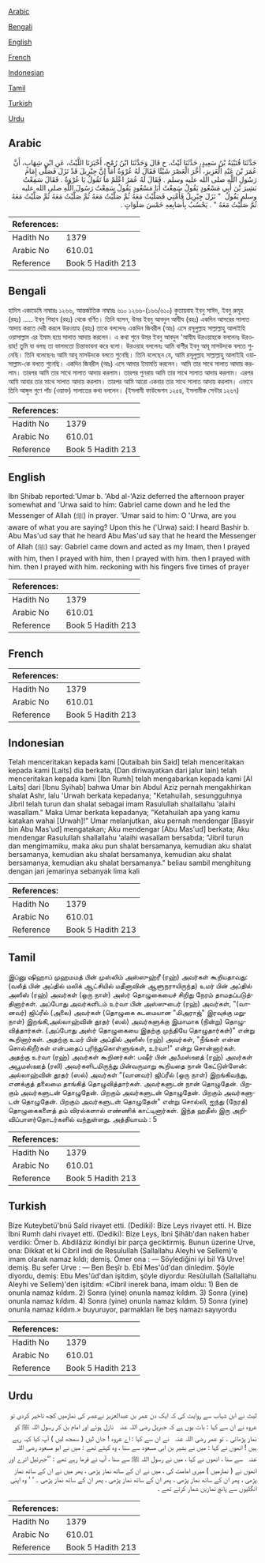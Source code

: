 [Arabic](#arabic)

[Bengali](#bengali)

[English](#english)

[French](#french)

[Indonesian](#indonesian)

[Tamil](#tamil)

[Turkish](#turkish)

[Urdu](#urdu)

## Arabic


<div dir="rtl" lang="ar" style={{fontSize:'larger',backgroundColor:'#f8f9fa',padding:20}}>
حَدَّثَنَا قُتَيْبَةُ بْنُ سَعِيدٍ، حَدَّثَنَا لَيْثٌ، ح قَالَ وَحَدَّثَنَا ابْنُ رُمْحٍ، أَخْبَرَنَا اللَّيْثُ، عَنِ ابْنِ شِهَابٍ، أَنَّ عُمَرَ بْنَ عَبْدِ الْعَزِيزِ، أَخَّرَ الْعَصْرَ شَيْئًا فَقَالَ لَهُ عُرْوَةُ أَمَا إِنَّ جِبْرِيلَ قَدْ نَزَلَ فَصَلَّى إِمَامَ رَسُولِ اللَّهِ صلى الله عليه وسلم ‏.‏ فَقَالَ لَهُ عُمَرُ اعْلَمْ مَا تَقُولُ يَا عُرْوَةُ ‏.‏ فَقَالَ سَمِعْتُ بَشِيرَ بْنَ أَبِي مَسْعُودٍ يَقُولُ سَمِعْتُ أَبَا مَسْعُودٍ يَقُولُ سَمِعْتُ رَسُولَ اللَّهِ صلى الله عليه وسلم يَقُولُ ‏ "‏ نَزَلَ جِبْرِيلُ فَأَمَّنِي فَصَلَّيْتُ مَعَهُ ثُمَّ صَلَّيْتُ مَعَهُ ثُمَّ صَلَّيْتُ مَعَهُ ثُمَّ صَلَّيْتُ مَعَهُ ثُمَّ صَلَّيْتُ مَعَهُ ‏"‏ ‏.‏ يَحْسُبُ بِأَصَابِعِهِ خَمْسَ صَلَوَاتٍ ‏.‏
</div>
<div style={{backgroundColor:'#f8f9fa',padding:20, marginBottom: 10}}><table> <thead> <tr> <th>References:</th> <th></th> </tr> </thead> <tbody><tr><td>Hadith No</td><td>1379</td></tr><tr><td>Arabic No</td><td>610.01</td></tr><tr><td>Reference</td><td>Book 5 Hadith 213</td></tr></tbody></table></div>

## Bengali


<div dir="ltr" lang="bn" style={{fontSize:'larger',backgroundColor:'#f8f9fa',padding:20}}>
হাদিস একাডেমি নাম্বারঃ ১২৬৬, আন্তর্জাতিক নাম্বারঃ ৬১০ ১২৬৬-(১৬৬/৬১০) কুতায়বাহ ইবনু সাঈদ, ইবনু রুমূহ (রহঃ) ..... ইবনু শিহাব (রহঃ) থেকে বর্ণিত। তিনি বলেন, উমর ইবনু আবদুল আযীয (রহঃ) একদিন আসরের সালাত আদায় করতে দেরী করলে উরওয়াহ (রহঃ) তাকে বললেনঃ একদিন জিবরীল (আঃ) এসে রসূলুল্লাহ সাল্লাল্লাহু আলাইহি ওয়াসাল্লাম এর ইমাম হয়ে সালাত আদায় করলেন। এ কথা শুনে উমর ইবনু আবদুল 'আযীয উরওয়াহকে বললেনঃ উরওয়াহ! তুমি যা বলছ তা ভালমতো চিন্তাভাবনা করে বলো। উরওয়াহ বললেনঃ আমি বাশীর ইবনু আবূ মাসউদকে বলতে শুনেছি। তিনি বলেছেনঃ আমি আবূ মাসউদকে বলতে শুনেছি। তিনি বলেছেন যে, আমি রসূলুল্লাহ সাল্লাল্লাহু আলাইহি ওয়াসাল্লাম-কে বলতে শুনেছি। একদিন জিবরীল (আঃ) এসে আমার ইমামতি করলেন। আমি তার সাথে সালাত আদায় করলাম। তারপর আমি তার সাথে সালাত আদায় করলাম। তারপর পুনরায় আমি তার সাথে সালাত আদায় করলাম। এরপর আমি আবার তার সাথে সালাত আদায় করলাম। তারপর আমি আরো একবার তার সাথে সালাত আদায় করলাম। এভাবে তিনি আঙ্গুল গুণে পাঁচ (ওয়াক্ত) সালাতের কথা বললেন। (ইসলামী ফাউন্ডেশন ১২৫৪, ইসলামীক সেন্টার ১২৬৭)
</div>
<div style={{backgroundColor:'#f8f9fa',padding:20, marginBottom: 10}}><table> <thead> <tr> <th>References:</th> <th></th> </tr> </thead> <tbody><tr><td>Hadith No</td><td>1379</td></tr><tr><td>Arabic No</td><td>610.01</td></tr><tr><td>Reference</td><td>Book 5 Hadith 213</td></tr></tbody></table></div>

## English


<div dir="ltr" lang="en" style={{fontSize:'larger',backgroundColor:'#f8f9fa',padding:20}}>
Ibn Shibab reported:'Umar b. 'Abd al-'Aziz deferred the afternoon prayer somewhat and 'Urwa said to him: Gabriel came down and he led the Messenger of Allah (ﷺ) in prayer. 'Umar said to him: O 'Urwa, are you aware of what you are saying? Upon this he ('Urwa) said: I heard Bashir b. Abu Mas'ud say that he heard Abu Mas'ud say that he heard the Messenger of Allah (ﷺ) say: Gabriel came down and acted as my Imam, then I prayed with him, then I prayed with him, then I prayed with him. then I prayed with him. then I prayed with him. reckoning with his fingers five times of prayer
</div>
<div style={{backgroundColor:'#f8f9fa',padding:20, marginBottom: 10}}><table> <thead> <tr> <th>References:</th> <th></th> </tr> </thead> <tbody><tr><td>Hadith No</td><td>1379</td></tr><tr><td>Arabic No</td><td>610.01</td></tr><tr><td>Reference</td><td>Book 5 Hadith 213</td></tr></tbody></table></div>

## French


<div dir="ltr" lang="fr" style={{fontSize:'larger',backgroundColor:'#f8f9fa',padding:20}}>

</div>
<div style={{backgroundColor:'#f8f9fa',padding:20, marginBottom: 10}}><table> <thead> <tr> <th>References:</th> <th></th> </tr> </thead> <tbody><tr><td>Hadith No</td><td>1379</td></tr><tr><td>Arabic No</td><td>610.01</td></tr><tr><td>Reference</td><td>Book 5 Hadith 213</td></tr></tbody></table></div>

## Indonesian


<div dir="ltr" lang="id" style={{fontSize:'larger',backgroundColor:'#f8f9fa',padding:20}}>
Telah menceritakan kepada kami [Qutaibah bin Said] telah menceritakan kepada kami [Laits] dia berkata, (Dan diriwayatkan dari jalur lain) telah menceritakan kepada kami [Ibn Rumh] telah mengabarkan kepada kami [Al Laits] dari [Ibnu Syihab] bahwa Umar bin Abdul Aziz pernah mengakhirkan shalat Ashr, lalu 'Urwah berkata kepadanya; "Ketahuilah, sesungguhnya Jibril telah turun dan shalat sebagai imam Rasulullah shallallahu 'alaihi wasallam." Maka Umar berkata kepadanya; "Ketahuilah apa yang kamu katakan wahai [Urwah]!" Umar melanjutkan, aku pernah mendengar [Basyir bin Abu Mas'ud] mengatakan; Aku mendengar [Abu Mas'ud] berkata; Aku mendengar Rasulullah shallallahu 'alaihi wasallam bersabda; "Jibril turun dan mengimamiku, maka aku pun shalat bersamanya, kemudian aku shalat bersamanya, kemudian aku shalat bersamanya, kemudian aku shalat bersamanya, kemudian aku shalat bersamanya." beliau sambil menghitung dengan jari jemarinya sebanyak lima kali
</div>
<div style={{backgroundColor:'#f8f9fa',padding:20, marginBottom: 10}}><table> <thead> <tr> <th>References:</th> <th></th> </tr> </thead> <tbody><tr><td>Hadith No</td><td>1379</td></tr><tr><td>Arabic No</td><td>610.01</td></tr><tr><td>Reference</td><td>Book 5 Hadith 213</td></tr></tbody></table></div>

## Tamil


<div dir="ltr" lang="ta" style={{fontSize:'larger',backgroundColor:'#f8f9fa',padding:20}}>
இப்னு ஷிஹாப் முஹமமத் பின் முஸ்லிம் அஸ்ஸுஹ்ரீ (ரஹ்) அவர்கள் கூறியதாவது: (வலீத் பின் அப்தில் மலிக் ஆட்சியில் மதீனாவின் ஆளுநராயிருந்த) உமர் பின் அப்தில் அஸீஸ் (ரஹ்) அவர்கள் (ஒரு நாள்) அஸ்ர் தொழுகையைச் சிறிது நேரம் தாமதப்படுத்தினார்கள். அப்போது அவர்களிடம் உர்வா பின் அஸ்ஸுபைர் (ரஹ்) அவர்கள், "(வானவர்) ஜிப்ரீல் (அலை) அவர்கள் (தொழுகை கடமையான "மிஅராஜ்" இரவுக்கு மறுநாள்) இறங்கி,அல்லாஹ்வின் தூதர் (ஸல்) அவர்களுக்கு இமாமாக (நின்று) தொழுவித்தார்கள். (அப்போது அஸ்ர் தொழுகையை இதற்கு முந்தியே தொழுதார்கள்)" என்று கூறினார்கள். அதற்கு உமர் பின் அப்தில் அஸீஸ் (ரஹ்) அவர்கள், "நீங்கள் என்ன சொல்கிறீர்கள் என்பதைப் புரிந்துகொள்ளுங்கள், உர்வா!" என்று சொன்னார்கள். அதற்கு உர்வா (ரஹ்) அவர்கள் கூறினர்கள்: பஷீர் பின் அபீமஸ்ஊத் (ரஹ்) அவர்கள் அபூமஸ்ஊத் (ரலி) அவர்களிடமிருந்து பின்வருமாறு கூறியதை நான் கேட்டுள்ளேன்: அல்லாஹ்வின் தூதர் (ஸல்) அவர்கள் "(வானவர்) ஜிப்ரீல் (ஒரு நாள்) இறங்கிவந்து, எனக்குத் தலைமை தாங்கித் தொழுவித்தார்கள். அவர்களுடன் நான் தொழுதேன். பிறகும் அவர்களுடன் தொழுதேன். பிறகும் அவர்களுடன் தொழுதேன். பிறகும் அவர்களுடன் தொழுதேன். பிறகும் அவர்களுடன் தொழுதேன்" என்று சொல்லி, ஐந்து (நேரத்) தொழுகைகளைத் தம் விரல்களால் எண்ணிக் காட்டினார்கள். இந்த ஹதீஸ் இரு அறிவிப்பாளர்தொடர்களில் வந்துள்ளது. அத்தியாயம் : 5
</div>
<div style={{backgroundColor:'#f8f9fa',padding:20, marginBottom: 10}}><table> <thead> <tr> <th>References:</th> <th></th> </tr> </thead> <tbody><tr><td>Hadith No</td><td>1379</td></tr><tr><td>Arabic No</td><td>610.01</td></tr><tr><td>Reference</td><td>Book 5 Hadith 213</td></tr></tbody></table></div>

## Turkish


<div dir="ltr" lang="tr" style={{fontSize:'larger',backgroundColor:'#f8f9fa',padding:20}}>
Bize Kuteybetü'bnü Saîd rivayet etti. (Dediki): Bize Leys rivayet etti. H. Bize İbni Rumh dahi rivayet etti. (Dediki): Bize Leys, îbni Şihâb'dan naken haber verdiki: Ömer b. Abdilâziz ikindiyi bir parça geciktirmiş. Bunun üzerine Urve, ona: Dikkat et ki Cibril indi de Resulullah (Sallallahu Aleyhi ve Sellem)'e imam olarak namaz kıldı; demiş. Ömer ona : — Söylediğini iyi bil Yâ Urve! demiş. Bu sefer Urve : — Ben Beşîr b. Ebî Mes'ûd'dan dinledim. Şöyle diyordu, demiş: Ebu Mes'ûd'dan işitdim, şöyle diyordu: Resûlullah (Sallallahu Aleyhi ve Sellem)'den işitdim: «Cibril inerek bana, imam oldu: 1) Ben de onunla namaz kıldım. 2) Sonra (yine) onunla namaz kıldım. 3) Sonra (yine) onunla namaz kıldım. 4) Sonra (yine) onunla namaz kıldım. 5) Sonra (yine) onunla namaz kıldım.» buyuruyor, parmakları İle beş namazı sayıyordu
</div>
<div style={{backgroundColor:'#f8f9fa',padding:20, marginBottom: 10}}><table> <thead> <tr> <th>References:</th> <th></th> </tr> </thead> <tbody><tr><td>Hadith No</td><td>1379</td></tr><tr><td>Arabic No</td><td>610.01</td></tr><tr><td>Reference</td><td>Book 5 Hadith 213</td></tr></tbody></table></div>

## Urdu


<div dir="rtl" lang="ur" style={{fontSize:'larger',backgroundColor:'#f8f9fa',padding:20}}>
لیث نے ابن شہاب سے روایت کی کہ ایک دن عمر بن عبدالعزیز نےعصر کی نمازمیں کچھ تاخیر کردی تو عروہ نے ان سے کہا : بات یوں ہے کہ جبریل ‌رضی ‌اللہ ‌عنہ ‌ ‌ نازل ہوئے اور امام بن کر رسول اللہ ﷺ کو نماز پڑھائی ۔ تو عمر ‌رضی ‌اللہ ‌عنہ ‌ ‌ نے ان سے کہا : اے عروہ ! جان لیں ( سمجھ لیں ) آپ کیا کہہ رہے ہیں ! انھوں نے کہا : میں نے بشیر بن ابی مسعود سے سنا ، وہ کہتے تھے : میں نے ابو مسعود ‌رضی ‌اللہ ‌عنہ ‌ ‌ سے سنا ، انھوں نے کہا ، میں نے رسول اللہ ﷺ سے سنا ، آپ نے فرما رہے تھے : ’’جبرئیل اترے اور انھوں نے ( نمازمیں ) میری امامت کی ، میں نے ان کے ساتھ نماز پڑھی ، پھر میں نے ان کے ساتھ نماز پڑھی ، پھر ان کے ساتھ نماز پڑھی ، پھر ان کے ساتھ نماز پڑھی ، پھر ان کے ساتھ نماز پڑھی ۔ ‘ ‘ وہ اپنی انگلیوں سے پانچ نمازیں شمار کرتے تھے ۔
</div>
<div style={{backgroundColor:'#f8f9fa',padding:20, marginBottom: 10}}><table> <thead> <tr> <th>References:</th> <th></th> </tr> </thead> <tbody><tr><td>Hadith No</td><td>1379</td></tr><tr><td>Arabic No</td><td>610.01</td></tr><tr><td>Reference</td><td>Book 5 Hadith 213</td></tr></tbody></table></div>